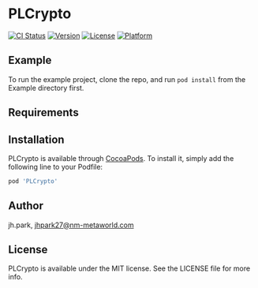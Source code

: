 # PLCrypto

[![CI Status](https://img.shields.io/travis/jh.park/PLCrypto.svg?style=flat)](https://travis-ci.org/jh.park/PLCrypto)
[![Version](https://img.shields.io/cocoapods/v/PLCrypto.svg?style=flat)](https://cocoapods.org/pods/PLCrypto)
[![License](https://img.shields.io/cocoapods/l/PLCrypto.svg?style=flat)](https://cocoapods.org/pods/PLCrypto)
[![Platform](https://img.shields.io/cocoapods/p/PLCrypto.svg?style=flat)](https://cocoapods.org/pods/PLCrypto)

## Example

To run the example project, clone the repo, and run `pod install` from the Example directory first.

## Requirements

## Installation

PLCrypto is available through [CocoaPods](https://cocoapods.org). To install
it, simply add the following line to your Podfile:

```ruby
pod 'PLCrypto'
```

## Author

jh.park, jhpark27@nm-metaworld.com

## License

PLCrypto is available under the MIT license. See the LICENSE file for more info.
